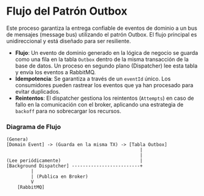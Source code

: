 # Flujo del Patrón Outbox

Este proceso garantiza la entrega confiable de eventos de dominio a un bus de mensajes (message bus) utilizando el patrón Outbox. El flujo principal es unidireccional y está diseñado para ser resiliente.

- **Flujo**: Un evento de dominio generado en la lógica de negocio se guarda como una fila en la tabla `Outbox` dentro de la misma transacción de la base de datos. Un proceso en segundo plano (Dispatcher) lee esta tabla y envía los eventos a RabbitMQ.
- **Idempotencia**: Se garantiza a través de un `eventId` único. Los consumidores pueden rastrear los eventos que ya han procesado para evitar duplicados.
- **Reintentos**: El dispatcher gestiona los reintentos (`Attempts`) en caso de fallo en la comunicación con el broker, aplicando una estrategia de `backoff` para no sobrecargar los recursos.

### Diagrama de Flujo

```ascii
(Genera)
[Domain Event] -> (Guarda en la misma TX) -> [Tabla Outbox]
                                                 |
                                                 |
(Lee periódicamente)                             |
[Background Dispatcher] -------------------------+
         |
         | (Publica en Broker)
         V
    [RabbitMQ]
```
